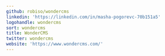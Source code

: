 ```yaml
---
github: robiso/wondercms
linkedin: 'https://linkedin.com/in/masha-pogorevc-70b151a5'
logohandle: wondercms
sort: wondercms
title: WonderCMS
twitter: wondercms
website: 'https://www.wondercms.com/'
---
```

